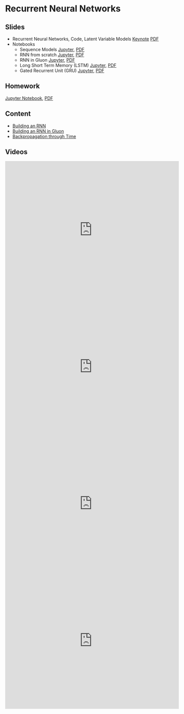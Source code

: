# Recurrent Neural Networks

## Slides

* Recurrent Neural Networks, Code, Latent Variable Models
  [Keynote](../../slides/4_9/19-RNN.key)
  [PDF](../../slides/4_4/19-RNN.pdf)
* Notebooks
  - Sequence Models
    [Jupyter](../../slides/4_9/sequence.ipynb), [PDF](../../slides/4_9/sequence.pdf) 
  - RNN from scratch
    [Jupyter](../../slides/4_9/rnn-scratch.ipynb), [PDF](../../slides/4_9/rnn-scratch.pdf) 
  - RNN in Gluon
    [Jupyter](../../slides/4_9/rnn-gluon.ipynb), [PDF](../../slides/4_9/rnn-gluon.pdf) 
  - Long Short Term Memory (LSTM)
    [Jupyter](../../slides/4_9/lstm.ipynb), [PDF](../../slides/4_9/lstm.pdf) 
  - Gated Recurrent Unit (GRU)
    [Jupyter](../../slides/4_9/gru.ipynb), [PDF](../../slides/4_9/gru.pdf) 
	
## Homework

[Jupyter Notebook](../../slides/4_9/homework8.ipynb), [PDF](../../slides/4_9/homework8.pdf) 
	
## Content

* [Building an RNN](http://en.diveintodeeplearning.org/chapter_recurrent-neural-networks/rnn-scratch.html)
* [Building an RNN in Gluon](http://en.diveintodeeplearning.org/chapter_recurrent-neural-networks/rnn-gluon.html)
* [Backpropagation through Time](http://en.diveintodeeplearning.org/chapter_recurrent-neural-networks/bptt.html)

## Videos

<center><iframe width="560" height="441" src="https://www.youtube.com/embed/JiS6G8BZz_U" frameborder="0" allowfullscreen></iframe></center>
<center><iframe width="560" height="441" src="https://www.youtube.com/embed/kZPRyeiaBnc" frameborder="0" allowfullscreen></iframe></center>
<center><iframe width="560" height="441" src="https://www.youtube.com/embed/JcNZiS78QjM" frameborder="0" allowfullscreen></iframe></center>
<center><iframe width="560" height="441" src="https://www.youtube.com/embed/Omj-VtlySPQ" frameborder="0" allowfullscreen></iframe></center>

